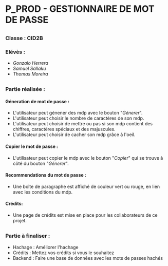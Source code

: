 <!-- TUTO utiliser un .md : Ouvrir sur visual studio code, clique droit sur le nom du fichier en haut a gauche, ''Open Preview'' -->

# P_PROD - GESTIONNAIRE DE MOT DE PASSE

##

### Classe : **CID2B**

### Elévès :

- _Gonzalo Herrera_
- _Samuel Sallaku_
- _Thomas Moreira_

##

### Partie réalisée :

#### Géneration de mot de passe :

- L'utilisateur peut génener des mdp avec le bouton "_Génerer_".
- L'utilisateur peut choisir le nombre de caractères de son mdp.
- L'utilisateur peut choisir de mettre ou pas si son mdp contient des chiffres, caractères spéciaux et des majuscules.
- L'utilisateur peut choisir de cacher son mdp grâce à l'oeil.

#### Copier le mot de passe :

- L'utilisateur peut copier le mdp avec le bouton "_Copier_" qui se trouve à côté du bouton "_Génerer_".

#### Recommendations du mot de passe :

- Une boîte de paragraphe est affiché de couleur vert ou rouge, en lien avec les conditions du mdp.

#### Crédits:

- Une page de crédits est mise en place pour les collaborateurs de ce projet.

##

### Partie à finaliser :

- Hachage : Améliorer l'hachage
- Crédits : Mettez vos crédits si vous le souhaitez
- Backend : Faire une base de données avec les mots de passes hachés
